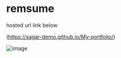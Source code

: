 # remsume
hosted url link below 

(https://sagar-demo.github.io/My-portfolio/)


![image](https://user-images.githubusercontent.com/64120304/207240503-69419379-efac-4c63-820f-93a1f6c6562e.png)

